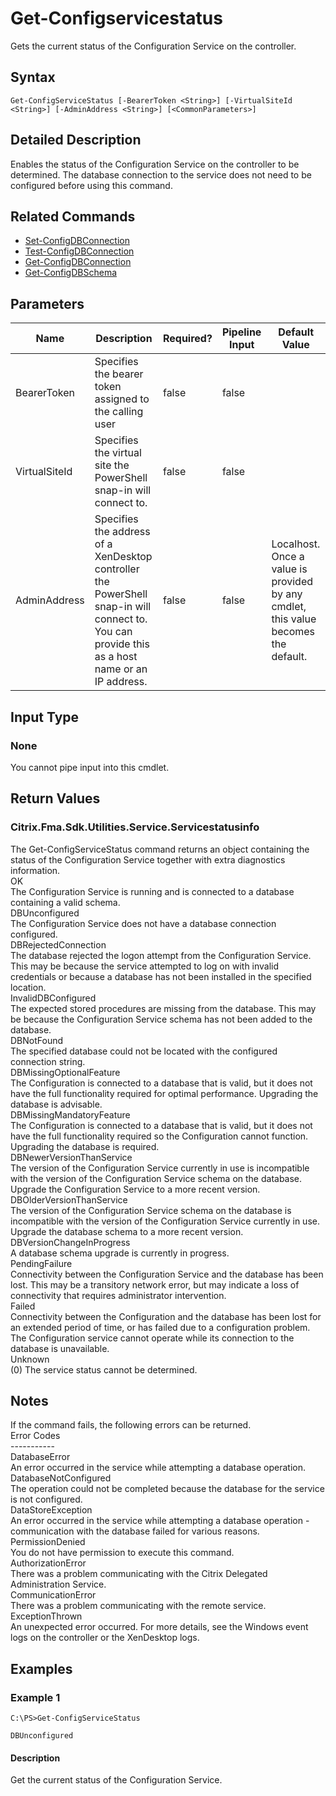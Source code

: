 ﻿
# Get-Configservicestatus
Gets the current status of the Configuration Service on the controller.
## Syntax
```
Get-ConfigServiceStatus [-BearerToken <String>] [-VirtualSiteId <String>] [-AdminAddress <String>] [<CommonParameters>]
```
## Detailed Description
Enables the status of the Configuration Service on the controller to be determined. The database connection to the service does not need to be configured before using this command.


## Related Commands

* [Set-ConfigDBConnection](../Set-ConfigDBConnection/)
* [Test-ConfigDBConnection](../Test-ConfigDBConnection/)
* [Get-ConfigDBConnection](../Get-ConfigDBConnection/)
* [Get-ConfigDBSchema](../Get-ConfigDBSchema/)
## Parameters
| Name   | Description | Required? | Pipeline Input | Default Value |
| --- | --- | --- | --- | --- |
| BearerToken | Specifies the bearer token assigned to the calling user | false | false |  |
| VirtualSiteId | Specifies the virtual site the PowerShell snap-in will connect to. | false | false |  |
| AdminAddress | Specifies the address of a XenDesktop controller the PowerShell snap-in will connect to. You can provide this as a host name or an IP address. | false | false | Localhost. Once a value is provided by any cmdlet, this value becomes the default. |

## Input Type

### None
You cannot pipe input into this cmdlet.
## Return Values

### Citrix.Fma.Sdk.Utilities.Service.Servicestatusinfo
The Get-ConfigServiceStatus command returns an object containing the status of the Configuration Service together with extra diagnostics information.<br>OK<br>    The Configuration Service is running and is connected to a database containing a valid schema.<br>DBUnconfigured<br>    The Configuration Service does not have a database connection configured.<br>DBRejectedConnection<br>    The database rejected the logon attempt from the Configuration Service.  This may be because the service attempted to log on with invalid credentials or because a database has not been installed in the specified location.<br>InvalidDBConfigured<br>    The expected stored procedures are missing from the database.  This may be because the Configuration Service schema has not been added to the database.<br>DBNotFound<br>    The specified database could not be located with the configured connection string.<br>DBMissingOptionalFeature<br>    The Configuration is connected to a database that is valid, but it does not have the full functionality required for optimal performance. Upgrading the database is advisable.<br>DBMissingMandatoryFeature<br>    The Configuration is connected to a database that is valid, but it does not have the full functionality required so the Configuration cannot function. Upgrading the database is required.<br>DBNewerVersionThanService<br>    The version of the Configuration Service currently in use is incompatible with the version of the Configuration Service schema on the database.  Upgrade the Configuration Service to a more recent version.<br>DBOlderVersionThanService<br>    The version of the Configuration Service schema on the database is incompatible with the version of the Configuration Service currently in use.  Upgrade the database schema to a more recent version.<br>DBVersionChangeInProgress<br>    A database schema upgrade is currently in progress.<br>PendingFailure<br>    Connectivity between the Configuration Service and the database has been lost. This may be a transitory network error, but may indicate a loss of connectivity that requires administrator intervention.<br>Failed<br>    Connectivity between the Configuration and the database has been lost for an extended period of time, or has failed due to a configuration problem. The Configuration service cannot operate while its connection to the database is unavailable.<br>Unknown<br>    (0) The service status cannot be determined.
## Notes
If the command fails, the following errors can be returned.<br>    Error Codes<br>    -----------<br>    DatabaseError<br>        An error occurred in the service while attempting a database operation.<br>    DatabaseNotConfigured<br>        The operation could not be completed because the database for the service is not configured.<br>    DataStoreException<br>        An error occurred in the service while attempting a database operation - communication with the database failed for various reasons.<br>    PermissionDenied<br>        You do not have permission to execute this command.<br>    AuthorizationError<br>        There was a problem communicating with the Citrix Delegated Administration Service.<br>    CommunicationError<br>        There was a problem communicating with the remote service.<br>    ExceptionThrown<br>        An unexpected error occurred.  For more details, see the Windows event logs on the controller or the XenDesktop logs.
## Examples

### Example 1
```
C:\PS>Get-ConfigServiceStatus

DBUnconfigured
```
#### Description
Get the current status of the Configuration Service.
